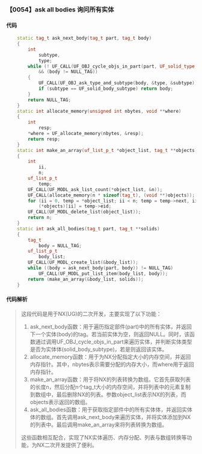 ### 【0054】ask all bodies 询问所有实体

#### 代码

```cpp
    static tag_t ask_next_body(tag_t part, tag_t body)  
    {  
        int  
            subtype,  
            type;  
        while (! UF_CALL(UF_OBJ_cycle_objs_in_part(part, UF_solid_type, &body))  
            && (body != NULL_TAG))  
        {  
            UF_CALL(UF_OBJ_ask_type_and_subtype(body, &type, &subtype));  
            if (subtype == UF_solid_body_subtype) return body;  
        }  
        return NULL_TAG;  
    }  
    static int allocate_memory(unsigned int nbytes, void **where)  
    {  
        int  
            resp;  
        *where = UF_allocate_memory(nbytes, &resp);  
        return resp;  
    }  
    static int make_an_array(uf_list_p_t *object_list, tag_t **objects)  
    {  
        int  
            ii,  
            n;  
        uf_list_p_t  
            temp;  
        UF_CALL(UF_MODL_ask_list_count(*object_list, &n));  
        UF_CALL(allocate_memory(n * sizeof(tag_t), (void **)objects));  
        for (ii = 0, temp = *object_list; ii < n; temp = temp->next, ii++)  
            (*objects)[ii] = temp->eid;  
        UF_CALL(UF_MODL_delete_list(object_list));  
        return n;  
    }  
    static int ask_all_bodies(tag_t part, tag_t **solids)  
    {  
        tag_t  
            body = NULL_TAG;  
        uf_list_p_t  
            body_list;  
        UF_CALL(UF_MODL_create_list(&body_list));  
        while ((body = ask_next_body(part, body)) != NULL_TAG)  
            UF_CALL(UF_MODL_put_list_item(body_list, body));  
        return (make_an_array(&body_list, solids));  
    }

```

#### 代码解析

> 这段代码是用于NX(UG)的二次开发，主要实现了以下功能：
>
> 1. ask_next_body函数：用于遍历指定部件(part)中的所有实体，并返回下一个实体(body)的tag。若当前实体为空，则返回NULL。同时，该函数通过调用UF_OBJ_cycle_objs_in_part来遍历实体，并判断实体类型是否为实体体(solid_body_subtype)，若是则返回该实体。
> 2. allocate_memory函数：用于为NX分配指定大小的内存空间，并返回内存指针。其中，nbytes表示需要分配的内存大小，而where用于返回内存指针。
> 3. make_an_array函数：用于将NX的列表转换为数组。它首先获取列表的长度n，然后分配n个tag_t大小的内存空间，并将列表中的元素复制到数组中，最后删除NX的列表。参数object_list表示NX的列表，而objects表示返回的数组。
> 4. ask_all_bodies函数：用于获取指定部件中的所有实体体，并返回实体体的数组。首先调用ask_next_body来遍历实体，并将实体添加到NX的列表中。最后调用make_an_array来将列表转换为数组。
>
> 这些函数相互配合，实现了NX实体遍历、内存分配、列表与数组转换等功能，为NX二次开发提供了便利。
>
